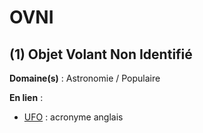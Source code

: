 # OVNI

## (1) Objet Volant Non Identifié

**Domaine(s)** : Astronomie / Populaire

**En lien** :

+ [UFO](../U/ufo.md) : acronyme anglais
